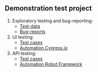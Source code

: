 ## **Demonstration test project**

1. Exploratory testing and bug-reporting:
   - [Test-data](https://docs.google.com/spreadsheets/d/1LgcEl2vzX0ylxR5B8R1ykHrJRNvnoL6GhKSa8iFRK1U/edit?usp=sharing)
   - [Bug-reports](https://docs.google.com/spreadsheets/d/1ljQgZfg8FH2a9Eoq2qL1-hCjZ-CT6IG7NO_vRuLWLRs/edit?usp=sharing)
2. UI testing:
   - [Test cases](https://docs.google.com/spreadsheets/d/1MZp6ItzLEEXnwpmLItnQX2QW-XZUINn0z2ZXVylztk0/edit?usp=sharing)
   - [Automation Cypress.io](https://github.com/DeniSSiryK/Siryk_Denis_Test_project/tree/master/cypress)
3. API testing:
   - [Test cases](https://docs.google.com/spreadsheets/d/1H6QKB6rUMTY-UmOFBP1Lmq0LxhtPSglnx5EOUH0jAcw/edit?usp=sharing)
   - [Automation Robot Framework](https://github.com/DeniSSiryK/Siryk_Denis_Test_project/tree/master/rf)
